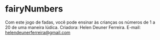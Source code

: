 # fairyNumbers
Com este jogo de fadas, você pode ensinar às crianças os números de 1 a 20 de uma maneira lúdica.
Criadora: Helen Deuner Ferreira. E-mail: helendeunerferreira@gmail.com
